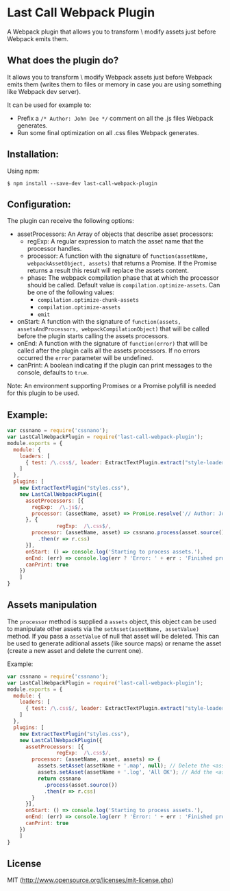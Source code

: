# Last Call Webpack Plugin

A Webpack plugin that allows you to transform \ modify assets just before Webpack emits them.

## What does the plugin do?

It allows you to transform \ modify Webpack assets just before Webpack emits them (writes them to files or memory in case you are using something like Webpack dev server).

It can be used for example to:
* Prefix a ``` /* Author: John Doe */ ``` comment on all the .js files Webpack generates.
* Run some final optimization on all .css files Webpack generates.

## Installation:

Using npm:
```shell
$ npm install --save-dev last-call-webpack-plugin
```

## Configuration:

The plugin can receive the following options:
* assetProcessors: An Array of objects that describe asset processors:
  * regExp: A regular expression to match the asset name that the processor handles.
  * processor: A function with the signature of ``` function(assetName, webpackAssetObject, assets) ``` that returns a Promise. If the Promise returns a result this result will replace the assets content.
  * phase: The webpack compilation phase that at which the processor should be called. Default value is `compilation.optimize-assets`. Can be one of the following values:
    * `compilation.optimize-chunk-assets`
    * `compilation.optimize-assets`
    * `emit`
* onStart: A function with the signature of ``` function(assets, assetsAndProcessors, webpackCompilationObject) ``` that will be called before the plugin starts calling the assets processors.
* onEnd: A function with the signature of ``` function(error) ``` that will be called after the plugin calls all the assets processors. If no errors occurred the ``` error ``` parameter will be undefined.
* canPrint: A boolean indicating if the plugin can print messages to the console, defaults to `true`.

Note: An environment supporting Promises or a Promise polyfill is needed for this plugin to be used.

## Example:

``` javascript
var cssnano = require('cssnano');
var LastCallWebpackPlugin = require('last-call-webpack-plugin');
module.exports = {
  module: {
    loaders: [
      { test: /\.css$/, loader: ExtractTextPlugin.extract("style-loader", "css-loader") }
    ]
  },
  plugins: [
    new ExtractTextPlugin("styles.css"),
    new LastCallWebpackPlugin({
      assetProcessors: [{
        regExp:  /\.js$/,
        processor: (assetName, asset) => Promise.resolve('// Author: John Doe \n' + asset.source())
      }, {
				regExp:  /\.css$/,
        processor: (assetName, asset) => cssnano.process(asset.source())
          .then(r => r.css)
      }],
      onStart: () => console.log('Starting to process assets.'),
      onEnd: (err) => console.log(err ? 'Error: ' + err : 'Finished processing assets.'),
      canPrint: true
    })
	]
}
```

## Assets manipulation

The `processor` method is supplied a `assets` object, this object can be used to manipulate other assets via the `setAsset(assetName, assetValue)` method. If you pass a `assetValue` of null that asset will be deleted. This can be used to generate aditional assets (like source maps) or rename the asset (create a new asset and delete the current one).

Example:

``` javascript
var cssnano = require('cssnano');
var LastCallWebpackPlugin = require('last-call-webpack-plugin');
module.exports = {
  module: {
    loaders: [
      { test: /\.css$/, loader: ExtractTextPlugin.extract("style-loader", "css-loader") }
    ]
  },
  plugins: [
    new ExtractTextPlugin("styles.css"),
    new LastCallWebpackPlugin({
      assetProcessors: [{
				regExp:  /\.css$/,
        processor: (assetName, asset, assets) => {
          assets.setAsset(assetName + '.map', null); // Delete the <assetName>.map asset.
          assets.setAsset(assetName + '.log', 'All OK'); // Add the <assetName>.log asset with the content 'All OK'.
          return cssnano
            .process(asset.source())
            .then(r => r.css)
        }
      }],
      onStart: () => console.log('Starting to process assets.'),
      onEnd: (err) => console.log(err ? 'Error: ' + err : 'Finished processing assets.'),
      canPrint: true
    })
	]
}
```

## License

MIT (http://www.opensource.org/licenses/mit-license.php)